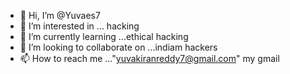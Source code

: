 - 👋 Hi, I’m @Yuvaes7
- 👀 I’m interested in ... hacking
- 🌱 I’m currently learning ...ethical hacking
- 💞️ I’m looking to collaborate on ...indiam hackers
- 📫 How to reach me ..."yuvakiranreddy7@gmail.com" my gmail

<!---
Yuvaes7/Yuvaes7 is a ✨ special ✨ repository because its `README.md` (this file) appears on your GitHub profile.
You can click the Preview link to take a look at your changes.
--->
